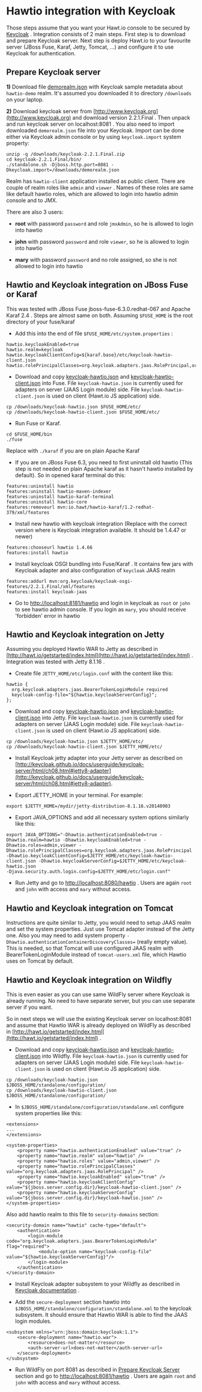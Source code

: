 Hawtio integration with Keycloak
================================

Those steps assume that you want your Hawt.io console to be secured by [Keycloak](http://www.keycloak.org) . Integration consists of 2 main steps.
First step is to download and prepare Keycloak server. Next step is deploy Hawt.io to your favourite server (JBoss Fuse, Karaf, Jetty, Tomcat, ...) and configure it
to use Keycloak for authentication.

Prepare Keycloak server
-----------------------

**1)** Download file [demorealm.json](demorealm.json) with Keycloak sample metadata about `hawtio-demo` realm. It's assumed you downloaded it to directory `/downloads` on your laptop. 

**2)**  Download keycloak server from [http://www.keycloak.org](http://www.keycloak.org) and download version 2.2.1.Final . 
Then unpack and run keycloak server on localhost:8081 . You also need to import downloaded `demorealm.json` file into your Keycloak. Import can be done either via Keycloak admin console or by 
using `keycloak.import` system property:

```
unzip -q /downloads/keycloak-2.2.1.Final.zip
cd keycloak-2.2.1.Final/bin/
./standalone.sh -Djboss.http.port=8081 -Dkeycloak.import=/downloads/demorealm.json
```

Realm has `hawtio-client` application installed as public client. There are couple of realm roles like `admin` and `viewer` . Names of these roles are same like 
default hawtio roles, which are allowed to login into hawtio admin console and to JMX.

There are also 3 users:

* **root** with password `password` and role `jmxAdmin`, so he is allowed to login into hawtio

* **john** with password `password` and role `viewer`, so he is allowed to login into hawtio

* **mary** with password `password` and no role assigned, so she is not allowed to login into hawtio


Hawtio and Keycloak integration on JBoss Fuse or Karaf
------------------------------------------------------

This was tested with JBoss Fuse jboss-fuse-6.3.0.redhat-067 and Apache Karaf 2.4 . Steps are almost same on both. Assuming `$FUSE_HOME` is the root directory of your fuse/karaf

* Add this into the end of file `$FUSE_HOME/etc/system.properties` :

``` 
hawtio.keycloakEnabled=true
hawtio.realm=keycloak
hawtio.keycloakClientConfig=${karaf.base}/etc/keycloak-hawtio-client.json
hawtio.rolePrincipalClasses=org.keycloak.adapters.jaas.RolePrincipal,org.apache.karaf.jaas.boot.principal.RolePrincipal
```

* Download and copy [keycloak-hawtio.json](keycloak-hawtio.json) and [keycloak-hawtio-client.json](keycloak-hawtio-client.json) into Fuse. 
File `keycloak-hawtio.json` is currently used for adapters on server (JAAS Login module) side. File `keycloak-hawtio-client.json` is used on client (Hawt.io JS application) side.
      
```
cp /downloads/keycloak-hawtio.json $FUSE_HOME/etc/
cp /downloads/keycloak-hawtio-client.json $FUSE_HOME/etc/
```
 
* Run Fuse or Karaf. 

```
cd $FUSE_HOME/bin
./fuse
```

Replace with `./karaf` if you are on plain Apache Karaf

* If you are on JBoss Fuse 6.3, you need to first uninstall old hawtio (This step is not needed on plain Apache karaf as it hasn't hawtio installed by default).
So in opened karaf terminal do this:

```
features:uninstall hawtio
features:uninstall hawtio-maven-indexer
features:uninstall hawtio-karaf-terminal
features:uninstall hawtio-core
features:removeurl mvn:io.hawt/hawtio-karaf/1.2-redhat-379/xml/features
```

* Install new hawtio with keycloak integration (Replace with the correct version where is Keycloak integration available. It should be 1.4.47 or newer) 

```
features:chooseurl hawtio 1.4.66
features:install hawtio
```

* Install keycloak OSGI bundling into Fuse/Karaf . It contains few jars with Keycloak adapter and also configuration of `keycloak` JAAS realm

```
features:addurl mvn:org.keycloak/keycloak-osgi-features/2.2.1.Final/xml/features
features:install keycloak-jaas
```

* Go to [http://localhost:8181/hawtio](http://localhost:8181/hawtio) and login in keycloak as `root` or `john` to see hawtio admin console. 
If you login as `mary`, you should receive 'forbidden' error in hawtio


Hawtio and Keycloak integration on Jetty 
----------------------------------------


Assuming you deployed Hawtio WAR to Jetty as described in [http://hawt.io/getstarted/index.html](http://hawt.io/getstarted/index.html) . 
Integration was tested with Jetty 8.1.16 .

* Create file `JETTY_HOME/etc/login.conf` with the content like this:
 
```
hawtio {
  org.keycloak.adapters.jaas.BearerTokenLoginModule required 
  keycloak-config-file="${hawtio.keycloakServerConfig}"; 
};
```
 
* Download and copy [keycloak-hawtio.json](keycloak-hawtio.json) and [keycloak-hawtio-client.json](keycloak-hawtio-client.json) into Jetty. 
  File `keycloak-hawtio.json` is currently used for adapters on server (JAAS Login module) side. File `keycloak-hawtio-client.json` is used on client (Hawt.io JS application) side.
   
```
cp /downloads/keycloak-hawtio.json $JETTY_HOME/etc/
cp /downloads/keycloak-hawtio-client.json $JETTY_HOME/etc/
```

* Install Keycloak jetty adapter into your Jetty server as described on [http://keycloak.github.io/docs/userguide/keycloak-server/html/ch08.html#jetty8-adapter](http://keycloak.github.io/docs/userguide/keycloak-server/html/ch08.html#jetty8-adapter).
 
* Export JETTY_HOME in your terminal. For example: 

```
export $JETTY_HOME=/mydir/jetty-distribution-8.1.16.v20140903
```

* Export JAVA_OPTIONS and add all necessary system options similarly like this:

```
export JAVA_OPTIONS="-Dhawtio.authenticationEnabled=true -Dhawtio.realm=hawtio -Dhawtio.keycloakEnabled=true -Dhawtio.roles=admin,viewer -Dhawtio.rolePrincipalClasses=org.keycloak.adapters.jaas.RolePrincipal 
-Dhawtio.keycloakClientConfig=$JETTY_HOME/etc/keycloak-hawtio-client.json -Dhawtio.keycloakServerConfig=$JETTY_HOME/etc/keycloak-hawtio.json 
-Djava.security.auth.login.config=$JETTY_HOME/etc/login.conf"
```

* Run Jetty and go to [http://localhost:8080/hawtio](http://localhost:8080/hawtio) . Users are again `root` and `john` with access and `mary` without access.


Hawtio and Keycloak integration on Tomcat
-----------------------------------------

Instructions are quite similar to Jetty, you would need to setup JAAS realm and set the system properties. Just use Tomcat adapter instead of the Jetty one.
Also you may need to add system property `-Dhawtio.authenticationContainerDiscoveryClasses=` (really empty value). This is needed, so that
Tomcat will use configured JAAS realm with BearerTokenLoginModule instead of `tomcat-users.xml` file, which Hawtio uses on Tomcat by default.
 

Hawtio and Keycloak integration on Wildfly
------------------------------------------

This is even easier as you can use same WildFly server where Keycloak is already running. No need to have separate server, but you can use separate server if you want. 

So in next steps we will use the existing Keycloak server on localhost:8081 and assume that Hawtio WAR is already deployed on WildFly as 
described in [http://hawt.io/getstarted/index.html](http://hawt.io/getstarted/index.html) .

* Download and copy [keycloak-hawtio.json](keycloak-hawtio.json) and [keycloak-hawtio-client.json](keycloak-hawtio-client.json) into Wildfly. 
  File `keycloak-hawtio.json` is currently used for adapters on server (JAAS Login module) side. File `keycloak-hawtio-client.json` is used on client (Hawt.io JS application) side.
   
```
cp /downloads/keycloak-hawtio.json $JBOSS_HOME/standalone/configuration/
cp /downloads/keycloak-hawtio-client.json $JBOSS_HOME/standalone/configuration/
```

* In `$JBOSS_HOME/standalone/configuration/standalone.xml` configure system properties like this:

```
<extensions>
...
</extensions>

<system-properties>
    <property name="hawtio.authenticationEnabled" value="true" />
    <property name="hawtio.realm" value="hawtio" />
    <property name="hawtio.roles" value="admin,viewer" />
    <property name="hawtio.rolePrincipalClasses" value="org.keycloak.adapters.jaas.RolePrincipal" />
    <property name="hawtio.keycloakEnabled" value="true" />
    <property name="hawtio.keycloakClientConfig" value="${jboss.server.config.dir}/keycloak-hawtio-client.json" />
    <property name="hawtio.keycloakServerConfig" value="${jboss.server.config.dir}/keycloak-hawtio.json" />
</system-properties>
```

Also add hawtio realm to this file to `security-domains` section:

```
<security-domain name="hawtio" cache-type="default">
    <authentication>
        <login-module code="org.keycloak.adapters.jaas.BearerTokenLoginModule" flag="required">
            <module-option name="keycloak-config-file" value="${hawtio.keycloakServerConfig}"/>
        </login-module>                        
    </authentication>
</security-domain>
```

* Install Keycloak adapter subsystem to your Wildfly as described in [Keycloak documentation](http://www.keycloak.org) .

* Add the `secure-deployment` section hawtio into `$JBOSS_HOME/standalone/configuration/standalone.xml`  to the keycloak subsystem. 
It should ensure that Hawtio WAR is able to find the JAAS login modules.
 
```
<subsystem xmlns="urn:jboss:domain:keycloak:1.1">
    <secure-deployment name="hawtio.war">
        <resource>does-not-matter</resource>
        <auth-server-url>does-not-matter</auth-server-url>
    </secure-deployment>
</subsystem>
```        

* Run WildFly on port 8081 as described in [Prepare Keycloak Server](#prepare-keycloak-server) section and go to [http://localhost:8081/hawtio](http://localhost:8081/hawtio) . 
Users are again `root` and `john` with access and `mary` without access. 

